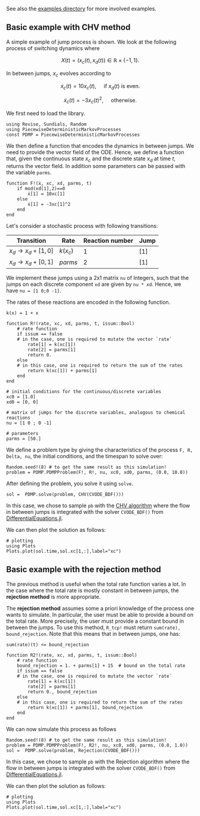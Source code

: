 See also the [examples directory](https://github.com/rveltz/PiecewiseDeterministicMarkovProcesses.jl/tree/master/examples) for more involved examples. 

## Basic example with CHV method

A simple example of jump process is shown. We look at the following process of switching dynamics where 

```math
X(t) = (x_c(t), x_d(t)) \in\mathbb R\times\lbrace-1,1\rbrace.
```

In between jumps, $x_c$ evolves according to 

```math
\dot x_c(t) = 10x_c(t),\quad\text{ if } x_d(t)\text{ is even}.
```
```math
\dot x_c(t) = -3x_c(t)^2,\quad \text{ otherwise}.
```

We first need to load the library.  

```@example TUT1
using Revise, Sundials, Random
using PiecewiseDeterministicMarkovProcesses
const PDMP = PiecewiseDeterministicMarkovProcesses
```
We then define a function that encodes the dynamics in between jumps. We need to provide the vector field of the ODE. Hence, we define a function that, given the continuous state $x_c$ and the discrete state $x_d$ at time $t$, returns the vector field. In addition some parameters can be passed with the variable `parms`.

```@example TUT1  
function F!(ẋ, xc, xd, parms, t)
	if mod(xd[1],2)==0
		ẋ[1] = 10xc[1]
	else
		ẋ[1] = -3xc[1]^2
	end
end
```

Let's consider a stochastic process with following transitions:

| Transition | Rate | Reaction number | Jump |
|---|---|---| ---|
|$x_d\to x_d+[1,0]$ | $k(x_c)$ | 1 | [1] |
|$x_d\to x_d+[0,1]$ | $parms$ | 2 | [1] |

We implement these jumps using a 2x1 matrix `nu` of Integers, such that the jumps on each discrete component `xd` are given by `nu * xd`. Hence, we have `nu = [1 0;0 -1]`.	
	
The rates of these reactions are encoded in the following function.


```@example TUT1
k(x) = 1 + x

function R!(rate, xc, xd, parms, t, issum::Bool)
	# rate function
	if issum == false
	# in the case, one is required to mutate the vector `rate`
		rate[1] = k(xc[1])
		rate[2] = parms[1]
		return 0.
	else
	# in this case, one is required to return the sum of the rates
		return k(xc[1]) + parms[1]
	end
end

# initial conditions for the continuous/discrete variables
xc0 = [1.0]
xd0 = [0, 0]

# matrix of jumps for the discrete variables, analogous to chemical reactions
nu = [1 0 ; 0 -1]

# parameters
parms = [50.]
```

We define a problem type by giving the characteristics of the process `F, R, Delta, nu`, the initial conditions, and the timespan to solve over:

```@example TUT1
Random.seed!(8) # to get the same result as this simulation!
problem = PDMP.PDMPProblem(F!, R!, nu, xc0, xd0, parms, (0.0, 10.0))
```

After defining the problem, you solve it using `solve`.

```@example TUT1
sol =  PDMP.solve(problem, CHV(CVODE_BDF()))
```

In this case, we chose to sample `pb` with the [CHV algorithm](https://arxiv.org/abs/1504.06873) where the flow in between jumps is integrated with the solver `CVODE_BDF()` from [DifferentialEquations.jl](https://github.com/JuliaDiffEq/DifferentialEquations.jl).

We can then plot the solution as follows:

```@example TUT1
# plotting
using Plots
Plots.plot(sol.time,sol.xc[1,:],label="xc")
```

 
## Basic example with the rejection method
The previous method is useful when the total rate function varies a lot. In the case where the total rate is mostly constant in between jumps, the **rejection method** is more appropriate. 

The **rejection method** assumes some a priori knowledge of the process one wants to simulate. In particular, the user must be able to provide a bound on the total rate. More precisely, the user must provide a constant bound in between the jumps. To use this method, `R_tcp!` must return `sum(rate), bound_rejection`. Note that this means that in between jumps, one has:


`sum(rate)(t) <= bound_rejection `

```@example TUT1
function R2!(rate, xc, xd, parms, t, issum::Bool)
	# rate function
	bound_rejection = 1. + parms[1] + 15  # bound on the total rate
	if issum == false
	# in the case, one is required to mutate the vector `rate`
		rate[1] = k(xc[1])
		rate[2] = parms[1]
		return 0., bound_rejection
	else
	# in this case, one is required to return the sum of the rates
		return k(xc[1]) + parms[1], bound_rejection
	end
end
```

We can now simulate this process as follows

```@example TUT1
Random.seed!(8) # to get the same result as this simulation!
problem = PDMP.PDMPProblem(F!, R2!, nu, xc0, xd0, parms, (0.0, 1.0))
sol =  PDMP.solve(problem, Rejection(CVODE_BDF()))
```

In this case, we chose to sample `pb` with the Rejection algorithm where the flow in between jumps is integrated with the solver `CVODE_BDF()` from [DifferentialEquations.jl](https://github.com/JuliaDiffEq/DifferentialEquations.jl).

We can then plot the solution as follows:

```@example TUT1
# plotting
using Plots
Plots.plot(sol.time,sol.xc[1,:],label="xc")
```